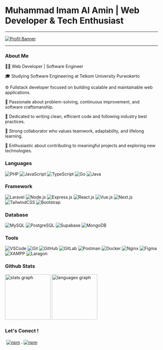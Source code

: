 # Muhammad Imam Al Amin | Web Developer & Tech Enthusiast

---

[![Profil Banner](https://readme-typing-svg.herokuapp.com?font=Poppins&pause=1000&width=500&lines=Hello+everyone%2C+I+am+Muhammad+Imam+Al+Amin;Welcome+to+my+github+profile!;I+have+an+interest+in+Web+Development;High+curiosity+and+desire+to+continue+learning)](https://git.io/typing-svg)

---

### About Me

👨‍💻 Web Developer | Software Engineer

🎓 Studying Software Engineering at Telkom University Purwokerto

⚙️ Fullstack developer focused on building scalable and maintainable web applications.

🧠 Passionate about problem-solving, continuous improvement, and software craftsmanship.

🧼 Dedicated to writing clean, efficient code and following industry best practices.

🤝 Strong collaborator who values teamwork, adaptability, and lifelong learning.

🚀 Enthusiastic about contributing to meaningful projects and exploring new technologies.




### Languages

![PHP](https://img.shields.io/badge/PHP-777BB4?logo=php&logoColor=white&style=for-the-badge)
![JavaScript](https://img.shields.io/badge/JavaScript-F7DF1E?logo=javascript&logoColor=black&style=for-the-badge)
![TypeScript](https://img.shields.io/badge/TypeScript-3178C6?logo=typescript&logoColor=white&style=for-the-badge)
![Go](https://img.shields.io/badge/Go-00ADD8?logo=go&logoColor=white&style=for-the-badge)
![Java](https://img.shields.io/badge/Java-F89820?logo=openjdk&logoColor=white&style=for-the-badge)


### Framework

![Laravel](https://img.shields.io/badge/Laravel-FF2D20?logo=laravel&logoColor=white&style=for-the-badge)
![Node.js](https://img.shields.io/badge/Node.js-339933?logo=nodedotjs&logoColor=white&style=for-the-badge)
![Express.js](https://img.shields.io/badge/Express.js-000000?logo=express&logoColor=white&style=for-the-badge)
![React.js](https://img.shields.io/badge/React-61DAFB?logo=react&logoColor=black&style=for-the-badge)
![Vue.js](https://img.shields.io/badge/Vue.js-4FC08D?logo=vuedotjs&logoColor=white&style=for-the-badge)
![Next.js](https://img.shields.io/badge/Next.js-000000?logo=nextdotjs&logoColor=white&style=for-the-badge)
![TailwindCSS](https://img.shields.io/badge/Tailwind_CSS-38B2AC?logo=tailwindcss&logoColor=white&style=for-the-badge)
![Bootstrap](https://img.shields.io/badge/Bootstrap-7952B3?logo=bootstrap&logoColor=white&style=for-the-badge)

### Database

![MySQL](https://img.shields.io/badge/MySQL-4479A1?logo=mysql&logoColor=white&style=for-the-badge)
![PostgreSQL](https://img.shields.io/badge/PostgreSQL-4169E1?logo=postgresql&logoColor=white&style=for-the-badge)
![Supabase](https://img.shields.io/badge/Supabase-3ECF8E?logo=supabase&logoColor=white&style=for-the-badge)
![MongoDB](https://img.shields.io/badge/MongoDB-47A248?logo=mongodb&logoColor=white&style=for-the-badge)

### Tools

![VSCode](https://img.shields.io/badge/VS_Code-007ACC?logo=visualstudiocode&logoColor=white&style=for-the-badge)
![Git](https://img.shields.io/badge/Git-F05032?logo=git&logoColor=white&style=for-the-badge)
![GitHub](https://img.shields.io/badge/GitHub-181717?logo=github&logoColor=white&style=for-the-badge)
![GitLab](https://img.shields.io/badge/GitLab-FCA121?logo=gitlab&logoColor=white&style=for-the-badge)
![Postman](https://img.shields.io/badge/Postman-FF6C37?logo=postman&logoColor=white&style=for-the-badge)
![Docker](https://img.shields.io/badge/Docker-2496ED?logo=docker&logoColor=white&style=for-the-badge)
![Nginx](https://img.shields.io/badge/Nginx-009639?logo=nginx&logoColor=white&style=for-the-badge)
![Figma](https://img.shields.io/badge/Figma-F24E1E?logo=figma&logoColor=white&style=for-the-badge)
![XAMPP](https://img.shields.io/badge/XAMPP-FB7A24?logo=xampp&logoColor=white&style=for-the-badge)
![Laragon](https://img.shields.io/badge/Laragon-0E83CD?logoColor=white&style=for-the-badge)



### Github Stats

<div align="left">
  <img src="https://github-readme-stats.vercel.app/api?username=imammeze&hide_title=false&hide_rank=false&show_icons=true&include_all_commits=true&count_private=true&disable_animations=false&theme=dracula&locale=en&hide_border=false" height="150" alt="stats graph"  />
  <img src="https://github-readme-stats.vercel.app/api/top-langs?username=imammeze&locale=en&hide_title=false&layout=compact&card_width=320&langs_count=5&theme=dracula&hide_border=false" height="150" alt="languages graph"  />
</div>

### Let's Conect !

<p align="left">
  <a href="https://www.linkedin.com/in/muhammad-imam-al-amin/">
    <img src="https://raw.githubusercontent.com/Quadrified/Quadrified/master/assets/svg/social/linkedin.svg" alt="npm" style="vertical-align:top; margin:4px">
  </a>
  <a href="https://www.instagram.com/m27_imam/">
    <img src="https://raw.githubusercontent.com/Quadrified/Quadrified/master/assets/svg/social/instagram.svg" alt="npm" style="vertical-align:top; margin:4px">
  </a>
</p>

###
